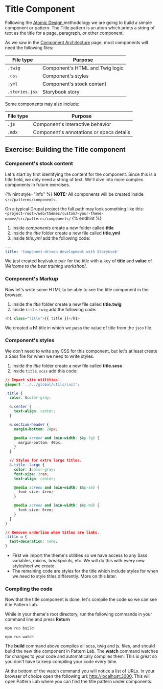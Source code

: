 # Title Component

Following the [Atomic Design ](https://bradfrost.com/blog/post/atomic-web-design/)methodology we are going to build a simple component or pattern. The Title pattern is an atom which prints a string of text as the title for a page, paragraph, or other component.

As we saw in the [Component Architecture](https://github.com/mariohernandez/training/tree/fca41f8d153f177c347617210b4e3e2fbc4bcc0b/components/essentials/untitled-3.md) page, most components will need the following files:

| File type         | Purpose                         |
| ----------------- | ------------------------------- |
| `.twig`           | Component's HTML and Twig logic |
| `.css`            | Component's styles              |
| `.yml`            | Component's stock content       |
| `.stories.jsx`    | Storybook story                 |

Some components may also include:

| File type | Purpose                                  |
| --------- | ---------------------------------------- |
| `.js`     | Component's interactive behavior         |
| `.mdx`    | Component's annotations or specs details |

## Exercise: Building the Title component

### Component's stock content

Let's start by first identifying the content for the component. Since this is a title field, we only need a string of text. We'll dive into more complex components in future exercises.

{% hint style="info" %}
**NOTE:** All components will be created inside `src/patterns/components`.

On a typical Drupal project the full path may look something like this: `<project-root>/web/themes/custom/<your-theme-name>/src/patterns/components/`
{% endhint %}

1. Inside _components_ create a new folder called **title**
2. Inside the _title_ folder create a new file called **title.yml**
3. Inside _title.yml_ add the following code:

```yml
---
title: 'Component-driven development with Storybook'
```

We just created key/value pair for the title with a key of **title** and **value** of _Welcome to the best training workshop!_.

### Component's Markup

Now let's write some HTML to be able to see the title component in the browser.

1. Inside the _title_ folder create a new file called **title.twig**
2. Inside `title.twig` add the following code:

```php
<h1 class="title">{{ title }}</h1>
```

We created a **h1** title in which we pass the value of title from the `json` file.

### Component's styles

We don't need to write any CSS for this component, but let's at least create a Sass file for when we need to write styles.

1. Inside the _title_ folder create a new file called **title.scss**
2. Inside `title.scss` add this code:

```css
// Import site utilities
@import '../../global/utils/init';

.title {
  color: $color-gray;

  &.center {
    text-align: center;
  }

  &.section-header {
    margin-bottom: 20px;

    @media screen and (min-width: $bp-lg) {
      margin-bottom: 40px;
    }
  }

  // Styles for extra large titles.
  &.title--large {
    color: $color-gray;
    font-size: 3rem;
    text-align: center;

    @media screen and (min-width: $bp-sm) {
      font-size: 4rem;
    }

    @media screen and (min-width: $bp-md) {
      font-size: 6rem;
    }
  }
}

// Removes underline when titles are links.
.title a {
  text-decoration: none;
}
```

* First we import the theme's utilities so we have access to any Sass variables, mixins, breakpoints, etc.  We will do this with every new stylesheet we create.
* The remaining code are styles for the title which include styles for when we need to style titles differently.  More on this later.

### Compiling the code

Now that the title component is done, let's compile the code so we can see it in Pattern Lab.

While in your theme's root directory, run the following commands in your command line and press **Return**

`npm run build`

`npm run watch`

The **build** command above compiles all scss, twig and js. files, and should build the new title component in Pattern Lab. The **watch** command watches for changes to your code and automatically compiles them. This is great so you don't have to keep compiling your code every time.

At the bottom of the watch command you will notice a list of URLs. In your browser of choice open the following url: [http://localhost:3000](http://localhost:3000). This will open Pattern Lab where you can find the title pattern under components.
